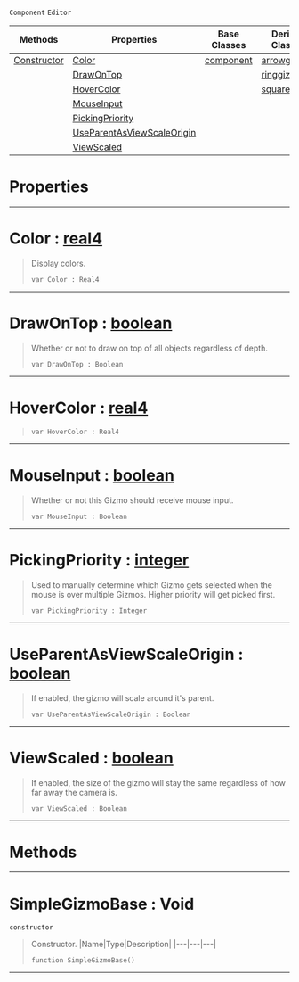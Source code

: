  `Component` `Editor`



|Methods|Properties|Base Classes|Derived Classes|
|---|---|---|---|
|[ Constructor](https://github.com/zeroengineteam/ZeroDocs/blob/master/code_reference/class_reference/simplegizmobase.markdown#simplegizmobase-void)|[ Color](https://github.com/zeroengineteam/ZeroDocs/blob/master/code_reference/class_reference/simplegizmobase.markdown#color-zero-engine-docume)|[component](https://github.com/zeroengineteam/ZeroDocs/blob/master/code_reference/class_reference/component.markdown)|[arrowgizmo](https://github.com/zeroengineteam/ZeroDocs/blob/master/code_reference/class_reference/arrowgizmo.markdown)|
| |[ DrawOnTop](https://github.com/zeroengineteam/ZeroDocs/blob/master/code_reference/class_reference/simplegizmobase.markdown#drawontop-zero-engine-do)| |[ringgizmo](https://github.com/zeroengineteam/ZeroDocs/blob/master/code_reference/class_reference/ringgizmo.markdown)|
| |[ HoverColor](https://github.com/zeroengineteam/ZeroDocs/blob/master/code_reference/class_reference/simplegizmobase.markdown#hovercolor-zero-engine-d)| |[squaregizmo](https://github.com/zeroengineteam/ZeroDocs/blob/master/code_reference/class_reference/squaregizmo.markdown)|
| |[ MouseInput](https://github.com/zeroengineteam/ZeroDocs/blob/master/code_reference/class_reference/simplegizmobase.markdown#mouseinput-zero-engine-d)| | |
| |[ PickingPriority](https://github.com/zeroengineteam/ZeroDocs/blob/master/code_reference/class_reference/simplegizmobase.markdown#pickingpriority-zero-eng)| | |
| |[ UseParentAsViewScaleOrigin](https://github.com/zeroengineteam/ZeroDocs/blob/master/code_reference/class_reference/simplegizmobase.markdown#useparentasviewscaleorig)| | |
| |[ ViewScaled](https://github.com/zeroengineteam/ZeroDocs/blob/master/code_reference/class_reference/simplegizmobase.markdown#viewscaled-zero-engine-d)| | |


 #  Properties


---  
 #  Color : [real4](https://github.com/zeroengineteam/ZeroDocs/blob/master/code_reference/nada_base_types/real4.markdown)

> Display colors.
> ``` lang=cpp, name=Nada
> var Color : Real4


---  
 #  DrawOnTop : [boolean](https://github.com/zeroengineteam/ZeroDocs/blob/master/code_reference/nada_base_types/boolean.markdown)

> Whether or not to draw on top of all objects regardless of depth.
> ``` lang=cpp, name=Nada
> var DrawOnTop : Boolean


---  
 #  HoverColor : [real4](https://github.com/zeroengineteam/ZeroDocs/blob/master/code_reference/nada_base_types/real4.markdown)

> 
> ``` lang=cpp, name=Nada
> var HoverColor : Real4


---  
 #  MouseInput : [boolean](https://github.com/zeroengineteam/ZeroDocs/blob/master/code_reference/nada_base_types/boolean.markdown)

> Whether or not this Gizmo should receive mouse input.
> ``` lang=cpp, name=Nada
> var MouseInput : Boolean


---  
 #  PickingPriority : [integer](https://github.com/zeroengineteam/ZeroDocs/blob/master/code_reference/nada_base_types/integer.markdown)

> Used to manually determine which Gizmo gets selected when the mouse is over multiple Gizmos. Higher priority will get picked first.
> ``` lang=cpp, name=Nada
> var PickingPriority : Integer


---  
 #  UseParentAsViewScaleOrigin : [boolean](https://github.com/zeroengineteam/ZeroDocs/blob/master/code_reference/nada_base_types/boolean.markdown)

> If enabled, the gizmo will scale around it's parent.
> ``` lang=cpp, name=Nada
> var UseParentAsViewScaleOrigin : Boolean


---  
 #  ViewScaled : [boolean](https://github.com/zeroengineteam/ZeroDocs/blob/master/code_reference/nada_base_types/boolean.markdown)

> If enabled, the size of the gizmo will stay the same regardless of how far away the camera is.
> ``` lang=cpp, name=Nada
> var ViewScaled : Boolean


---  
 #  Methods


---  
 #  SimpleGizmoBase : Void

 `constructor`

> Constructor.
> |Name|Type|Description|
> |---|---|---|
> ``` lang=cpp, name=Nada
> function SimpleGizmoBase()
> ``` 


---  
 

 